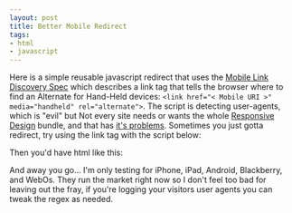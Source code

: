 ```yaml
--- 
layout: post 
title: Better Mobile Redirect 
tags:
- html
- javascript
--- 
```


Here is a simple reusable javascript redirect that uses the [Mobile Link Discovery Spec](http://www.sixapart.jp/docs/tech/mobile_link_discovery_en.html) 
which describes a link tag that tells the browser where to find an Alternate for Hand-Held devices: `<link href="< Mobile URI >" media="handheld" rel="alternate">`.
The script is detecting user-agents, which is "evil" but Not every site needs or wants the 
whole [Responsive Design](http://www.alistapart.com/articles/responsive-web-design/) bundle, 
and that has [it's problems](http://www.webdesignshock.com/responsive-design-problems/). 
Sometimes you just gotta redirect, try using the link tag with the script below:  

<script src="https://gist.github.com/1232304.js?file=redirect.js">
</script>

Then you'd have html like this:

<script src="https://gist.github.com/1232304.js?file=test.html">
</script>

And away you go... I'm only testing for iPhone, iPad, Android, Blackberry, and WebOs. They run
the market right now so I don't feel too bad for leaving out the fray, if
you're logging your visitors user agents you can tweak the regex as needed.
